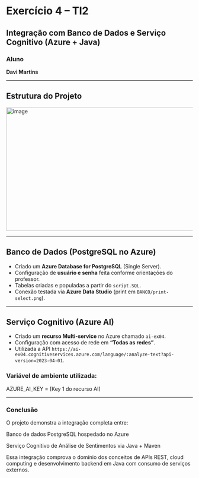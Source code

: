 # Exercício 4 – TI2  
## Integração com Banco de Dados e Serviço Cognitivo (Azure + Java)

###  Aluno
**Davi Martins**

---

## Estrutura do Projeto

<img width="587" height="333" alt="image" src="https://github.com/user-attachments/assets/ec94a2d1-186f-442d-9c3a-03944fb01ff0" />


---

## Banco de Dados (PostgreSQL no Azure)

- Criado um **Azure Database for PostgreSQL** (Single Server).  
- Configuração de **usuário e senha** feita conforme orientações do professor.  
- Tabelas criadas e populadas a partir do `script.SQL`.  
- Conexão testada via **Azure Data Studio** (print em `BANCO/print-select.png`).

---

## Serviço Cognitivo (Azure AI)

- Criado um **recurso Multi-service** no Azure chamado `ai-ex04`.  
- Configuração com acesso de rede em **“Todas as redes”**.  
- Utilizada a API `https://ai-ex04.cognitiveservices.azure.com/language/:analyze-text?api-version=2023-04-01`.

### Variável de ambiente utilizada:
AZURE_AI_KEY = [Key 1 do recurso AI]

---
### Conclusão

O projeto demonstra a integração completa entre:

Banco de dados PostgreSQL hospedado no Azure

Serviço Cognitivo de Análise de Sentimentos via Java + Maven

Essa integração comprova o domínio dos conceitos de APIs REST, cloud computing e desenvolvimento backend em Java com consumo de serviços externos.
